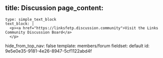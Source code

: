 title: Discussion
page_content:
  -
    type: simple_text_block
    text_block: |
      <p><a href="https://linksfetp.discussion.community">Visit the Links Community Discussion Board</a>
      </p>
hide_from_top_nav: false
template: members/forum
fieldset: default
id: 9e5e0e35-9181-4e26-8947-5cf1122abd4f
